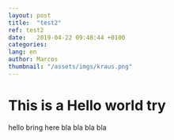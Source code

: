 ```yaml
---
layout: post
title:  "test2"
ref: test2
date:   2019-04-22 09:48:44 +0100
categories:
lang: en
author: Marcos
thumbnail: "/assets/imgs/kraus.png"
---
```


# This is a Hello world try
hello bring here bla bla bla bla 